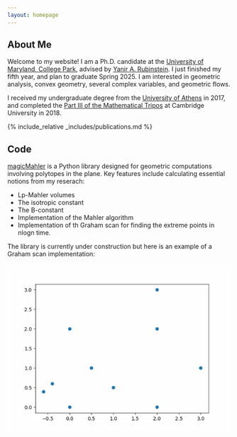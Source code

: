 ```yaml
---
layout: homepage
---
```


## About Me

Welcome to my website! I am a Ph.D. candidate at the [University of Maryland, College Park](https://www-math.umd.edu/), advised by [Yanir A. Rubinstein](https://math.umd.edu/~yanir/). I just finished my fifth year, and plan to graduate Spring 2025. I am interested in geometric analysis, convex geometry, several complex variables, and geometric flows.

I received my undergraduate degree from the [University of Athens](https://www.math.uoa.gr/) in 2017, and completed the [Part III of the Mathematical Tripos](https://www.maths.cam.ac.uk/postgrad/part-iii/current) at Cambridge University in 2018. 


<!-- ## Research Interests

- **Computer Vision:** image recognition, image generation, video captioning
- **Machine Learning:** meta-learning, incremental learning, transfer learning -->

<!-- ## News

- **[Feb. 2020]** Our paper about incremental learning is accepted to CVPR 2020.
- **[Feb. 2020]** We will host the ACM Multimedia Asia 2020 conference in Singapore!
- **[Sept. 2019]** Our paper about few-shot learning is accepted to NeurIPS 2019.
- **[Mar. 2019]** Our paper about few-shot learning is accepted to CVPR 2019. -->

{% include_relative _includes/publications.md %}

<!-- {% include_relative _includes/services.md %} -->

## Code

[magicMahler](https://github.com/vmastr/magicMahler) is a Python library designed for geometric computations involving polytopes in the plane. Key features include calculating essential notions from my reserach:
- Lp-Mahler volumes
- The isotropic constant
- The B-constant
- Implementation of the Mahler algorithm
- Implementation of th Graham scan for finding the extreme points in nlogn time.

The library is currently under construction but here is an example of a Graham scan implementation: 

![Graham Scan](assets/img/graham_scan.gif)